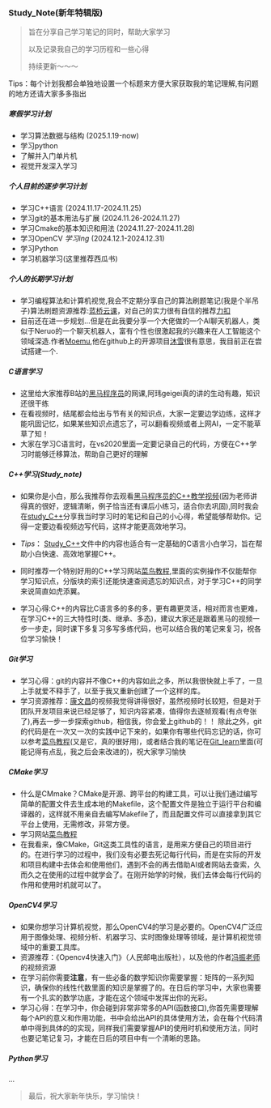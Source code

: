 ### Study_Note(新年特辑版)
> 旨在分享自己学习笔记的同时，帮助大家学习
>
> 以及记录我自己的学习历程和一些心得
>
> 持续更新～～～

Tips：每个计划我都会单独地设置一个标题来方便大家获取我的笔记理解,有问题的地方还请大家多多指出

##### 寒假学习计划
- 学习算法数据与结构    (2025.1.19-now)
- 学习python
- 了解并入门单片机
- 视觉开发深入学习

##### 个人目前的逐步学习计划
- 学习C++语言                             (2024.11.17-2024.11.25)
- 学习git的基本用法与扩展                   (2024.11.26-2024.11.27)
- 学习Cmake的基本知识和用法                 (2024.11.27-2024.11.28)
- 学习OpenCV      *学习ing*               (2024.12.1-2024.12.31)
- 学习Python
- 学习机器学习(这里推荐西瓜书)

##### 个人的长期学习计划
- 学习编程算法和计算机视觉,我会不定期分享自己的算法刷题笔记(我是个半吊子)算法刷题资源推荐:[蓝桥云课](https://www.lanqiao.cn/)，对自己的实力很有自信的推荐[力扣](https://leetcode.cn/)
- 目前还在进一步规划...但是在此我要分享一个大佬做的一个AI聊天机器人，类似于Neruo的一个聊天机器人，富有个性也很激起我的兴趣来在人工智能这个领域深造.作者[Moemu](https://github.com/Moemu),他在github上的开源项目[沐雪](https://github.com/Moemu/Muice-Chatbot)很有意思，我目前正在尝试搭建一个.

##### C语言学习
- 这里给大家推荐B站的[黑马程序员](https://www.bilibili.com/video/BV1Xa4y1k7LU/?spm_id_from=333.999.0.0&vd_source=8e2b1bbbf377ce0123b24a308e7fedd8)的网课,阿玮geigei真的讲的生动有趣，知识还很干练
- 在看视频时，结尾都会给出与节有关的知识点，大家一定要边学边练，这样才能巩固记忆，如果某些知识点遗忘了，可以翻看视频或者上网AI，一定不能草草了知！
- 大家在学习C语言时，在vs2020里面一定要记录自己的代码，方便在C++学习时能够迁移算法，帮助自己更好的理解

##### C++学习(Study_note)
- 如果你是小白，那么我推荐你去观看[黑马程序员的C++教学视频](https://www.bilibili.com/video/BV1et411b73Z/?spm_id_from=333.999.0.0&vd_source=8e2b1bbbf377ce0123b24a308e7fedd8)(因为老师讲得真的很好，逻辑清晰，例子恰当还有课后小练习，适合你去巩固),同时我会在[study_C++](https://github.com/Chaichai438/Study_Note/tree/main/study_C%2B%2B)分享我当时学习时的笔记和自己的小心得，希望能够帮助你。记得一定要边看视频边写代码，这样才能更高效地学习。

- *Tips*： [Study_C++](https://github.com/Chaichai438/Study_Note)文件中的内容也适合有一定基础的C语言小白学习，旨在帮助小白快速、高效地掌握C++。

- 同时推荐一个特别好用的C++学习网站[菜鸟教程](https://www.runoob.com/cplusplus/cpp-tutorial.html),里面的实例操作不仅能帮你学习知识点，分版块的索引还能快速查阅遗忘的知识点，对于学习C++的同学来说简直如虎添翼。

- 学习心得:C++的内容比C语言多的多的多，更有趣更灵活，相对而言也更难，在学习C++的三大特性时(类、继承、多态)，建议大家还是跟着黑马的视频一步一步走，同时课下多复习多写多练代码，也可以结合我的笔记来复习，祝各位学习愉快！

##### Git学习
- 学习心得：git的内容并不像C++的内容如此之多，所以我很快就上手了，一旦上手就爱不释手了，以至于我又重新创建了一个这样的库。
- 学习资源推荐：[康文昌](https://www.bilibili.com/video/BV1s3411g7PS/?spm_id_from=333.1007.top_right_bar_window_history.content.click&vd_source=8e2b1bbbf377ce0123b24a308e7fedd8)的视频我觉得讲得很好，虽然视频时长较短，但是对于团队开发项目来说已经足够了，知识内容紧凑，值得你去逐帧观看(有点夸张了),再去一步一步探索github，相信我，你会爱上github的！！
除此之外，git的代码是在一次又一次的实践中记下来的，如果你有哪些代码忘记的话，你可以参考[菜鸟教程](https://www.runoob.com/git/git-tutorial.html)(又是它，真的很好用)，或者结合我的笔记在[Git_learn](https://github.com/Chaichai438/Study_Note/tree/main/Git_Learn)里面(可能记得有点乱，我之后会来改进的)，祝大家学习愉快

##### CMake学习
- 什么是CMmake？CMake是开源、跨平台的构建工具，可以让我们通过编写简单的配置文件去生成本地的Makefile，这个配置文件是独立于运行平台和编译器的，这样就不用亲自去编写Makefile了，而且配置文件可以直接拿到其它平台上使用，无需修改，非常方便。
- 学习网站[菜鸟教程](https://www.runoob.com/cmake/cmake-tutorial.html)
- 在我看来，像CMake，Git这类工具性的语言，是用来方便自己的项目进行的。在进行学习的过程中，我们没有必要去死记每行代码，而是在实际的开发和项目构建中去体会和使用他们，遇到不会的再去借助AI或者网站去查索，久而久之在使用的过程中就学会了。在刚开始学的时候，我们去体会每行代码的作用和使用时机就可以了。

##### OpenCV4学习
- 如果你想学习计算机视觉，那么OpenCV4的学习是必要的。OpenCV4广泛应用于图像处理、视频分析、机器学习、实时图像处理等领域，是计算机视觉领域中的重要工具库。
- 资源推荐：《Opencv4快速入门》（人民邮电出版社），以及他的作者[冯振老师](https://www.bilibili.com/video/BV1jk4y1i7gN/?spm_id_from=333.999.0.0&vd_source=8e2b1bbbf377ce0123b24a308e7fedd8)的视频资源
- 在学习前你需要**注意**，有一些必备的数学知识你需要掌握：矩阵的一系列知识，确保你的线性代数里面的知识是掌握了的。在日后的学习中，大家也需要有一个扎实的数学功底，才能在这个领域中发挥出你的光彩。
- 学习心得：在学习中，你会碰到非常非常多的API(函数接口),你首先需要理解每个API的意义和作用功能，书中会给出API的具体使用方法，会在每个代码清单中得到具体的的实现，同样我们需要掌握API的使用时机和使用方法，同时也要记笔记复习，才能在日后的项目中有一个清晰的思路。

##### Python学习
...

> 最后，祝大家新年快乐，学习愉快！
